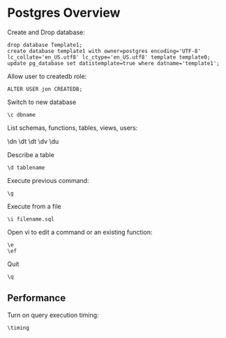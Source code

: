 # Postgres Overview

Create and Drop database:

    drop database Template1;
    create database template1 with owner=postgres encoding='UTF-8' lc_collate='en_US.utf8' lc_ctype='en_US.utf8' template template0;
    update pg_database set datistemplate=true where datname='template1';
    
Allow user to createdb role:

    ALTER USER jon CREATEDB;

Switch to new database

    \c dbname
    
List schemas, functions, tables, views, users:

  \dn
  \dt
  \dt
  \dv
  \du
  
Describe a table

    \d tablename

Execute previous command:

    \g
    
Execute from a file

    \i filename.sql

Open vi to edit a command or an existing function:

    \e
    \ef
    
Quit

    \q

## Performance

Turn on query execution timing:

    \timing
    

